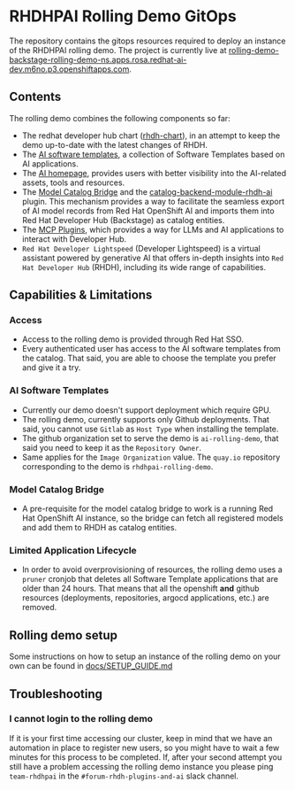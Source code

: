 # RHDHPAI Rolling Demo GitOps

The repository contains the gitops resources required to deploy an instance of the RHDHPAI rolling demo. The project is currently live at [rolling-demo-backstage-rolling-demo-ns.apps.rosa.redhat-ai-dev.m6no.p3.openshiftapps.com](https://rolling-demo-backstage-rolling-demo-ns.apps.rosa.redhat-ai-dev.m6no.p3.openshiftapps.com).

## Contents

The rolling demo combines the following components so far:

- The redhat developer hub chart ([rhdh-chart](https://github.com/redhat-developer/rhdh-chart)), in an attempt to keep the demo up-to-date with the latest changes of RHDH.
- The [AI software templates](https://github.com/redhat-ai-dev/ai-lab-template), a collection of Software Templates based on AI applications.
- The [AI homepage](https://github.com/redhat-developer/rhdh-plugins/tree/main/workspaces/ai-integrations/plugins/ai-experience), provides users with better visibility into the AI-related assets, tools and resources.
- The [Model Catalog Bridge](https://github.com/redhat-ai-dev/model-catalog-bridge) and the [catalog-backend-module-rhdh-ai](https://github.com/redhat-ai-dev/rhdh-plugins/tree/main/workspaces/rhdh-ai/plugins/catalog-backend-module-rhdh-ai) plugin. This mechanism provides a way to facilitate the seamless export of AI model records from Red Hat OpenShift AI and imports them into Red Hat Developer Hub (Backstage) as catalog entities.
- The [MCP Plugins](https://github.com/redhat-developer/rhdh-plugins/tree/main/workspaces/mcp-integrations), which provides a way for LLMs and AI applications to interact with Developer Hub.
- `Red Hat Developer Lightspeed` (Developer Lightspeed) is a virtual assistant powered by generative AI that offers in-depth insights into `Red Hat Developer Hub` (RHDH), including its wide range of capabilities.

## Capabilities & Limitations

### Access

- Access to the rolling demo is provided through Red Hat SSO.
- Every authenticated user has access to the AI software templates from the catalog. That said, you are able to choose the template you prefer and give it a try.

### AI Software Templates

- Currently our demo doesn't support deployment which require GPU.
- The rolling demo, currently supports only Github deployments. That said, you cannot use `Gitlab` as `Host Type` when installing the template.
- The github organization set to serve the demo is `ai-rolling-demo`, that said you need to keep it as the `Repository Owner`.
- Same applies for the `Image Organization` value. The `quay.io` repository corresponding to the demo is `rhdhpai-rolling-demo`.

### Model Catalog Bridge

- A pre-requisite for the model catalog bridge to work is a running Red Hat OpenShift AI instance, so the bridge can fetch all registered models and add them to RHDH as catalog entities.

### Limited Application Lifecycle

- In order to avoid overprovisioning of resources, the rolling demo uses a `pruner` cronjob that deletes all Software Template applications that are older than 24 hours. That means that all the openshift **and** github resources (deployments, repositories, argocd applications, etc.) are removed.

## Rolling demo setup

Some instructions on how to setup an instance of the rolling demo on your own can be found in [docs/SETUP_GUIDE.md](./docs/SETUP_GUIDE.md)

## Troubleshooting

### I cannot login to the rolling demo

If it is your first time accessing our cluster, keep in mind that we have an automation in place to register new users, so you might have to wait a few minutes for this process to be completed. If, after your second attempt you still have a problem accessing the rolling demo instance you please ping `team-rhdhpai` in the `#forum-rhdh-plugins-and-ai` slack channel.
